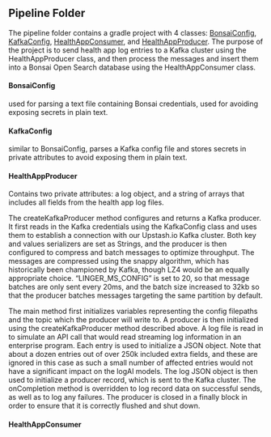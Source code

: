 ## Pipeline Folder

The pipeline folder contains a gradle project with 4 classes:
[BonsaiConfig](#BonsaiConfig), [KafkaConfig](#KafkaConfig), [HealthAppConsumer](#HealthAppConsumer), and [HealthAppProducer](#HealthAppProducer). 
The purpose of the project is to send health app log entries to a Kafka cluster
using the HealthAppProducer class, and then process the messages
and insert them into a Bonsai Open Search database using the HealthAppConsumer class.

#### BonsaiConfig

used for parsing a text file containing Bonsai credentials,
used for avoiding exposing secrets in plain text.

#### KafkaConfig

similar to BonsaiConfig, parses a Kafka config file and stores
secrets in private attributes to avoid exposing them in plain text.

#### HealthAppProducer

Contains two private attributes: a log object, and a string
of arrays that includes all fields from the health app log files.

The createKafkaProducer method configures and returns a Kafka producer.
It first reads in the Kafka credentials using the KafkaConfig class
and uses them to establish a connection with our Upstash.io Kafka cluster.
Both key and values serializers are set as Strings, and the producer is then
configured to compress and batch messages to optimize throughput. The messages
are compressed using the snappy algorithm, which has historically been championed
by Kafka, though LZ4 would be an equally appropriate choice. “LINGER_MS_CONFIG”
is set to 20, so that message batches are only sent every 20ms, and the batch size
increased to 32kb so that the producer batches messages targeting the same partition
by default.

The main method first initializes variables representing the config filepaths and the
topic which the producer will write to. A producer is then initialized using the
createKafkaProducer method described above. A log file is read in to simulate an API call
that would read streaming log information in an enterprise program. Each entry is used
to initialize a JSON object. Note that about a dozen entries out of over 250k included
extra fields, and these are ignored in this case as such a small number of affected entries
would not have a significant impact on the logAI models. The log JSON object is then used
to initialize a producer record, which is sent to the Kafka cluster. The onCompletion method
is overridden to log record data on successful sends, as well as to log any failures. The producer
is closed in a finally block in order to ensure that it is correctly flushed and shut down.


#### HealthAppConsumer 

